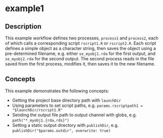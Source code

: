 # example1

## Description

This example workflow defines two processes, `process1` and `process2`, each of which calls a corresponding 
script `rscript1.R` or `rscript2.R`. Each script defines a simple object as a character string, then saves the
object using a pre-determined filename, e.g. either `se_myobj1.rda` for the first output, and `se_myobj2.rda` for
the second output. The second process reads in the file saved from the first process, modifies it, then saves it
to the new filename.

## Concepts

This example demonstrates the following concepts:

* Getting the project base directory path with `launchDir`
* Using parameters to set script paths, e.g. `params.rscriptpath1 = "$launchDir/rscript1.R"`
* Sending the output file path to output channel with globs, e.g. `path("*_myobj1.{rda,rds}")`
* Setting a static output directory with `publishDir`, e.g. `publishDir("$params.outdir", overwrite: true)`
